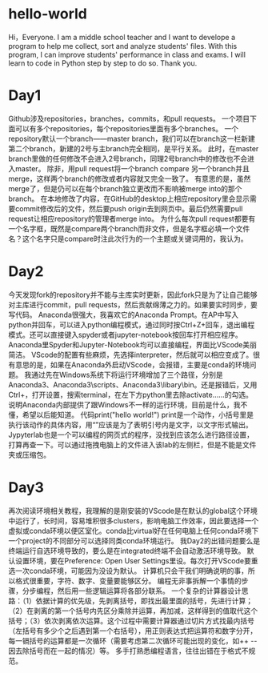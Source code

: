 # hello-world

Hi，Everyone. I am a middle school teacher and I want to develope a program to help me collect, sort and analyze students' files. With this program, I can improve students' performance in class and exams. I will learn to code in Python step by step to do so. Thank you.

# Day1
Github涉及repositories，branches，commits，和pull requests。
一个项目下面可以有多个repositories，每个repositories里面有多个branches。
一个repository默认一个branch——master branch，我们可以在branch这一栏新建第二个branch，新建的2号与主branch完全相同，是平行关系。
此时，在master branch里做的任何修改不会进入2号branch，同理2号branch中的修改也不会进入master。
除非，用pull request将一个branch compare 另一个branch并且merge，这样两个branch的修改或者内容就又完全一致了。
有意思的是，虽然merge了，但是仍可以在每个branch独立更改而不影响被merge into的那个branch。
在本地修改了内容，在GitHub的desktop上相应repository里会显示需要commit修改后的文件，然后要push origin去到网页中。最后仍然需要pull request让相应repository的管理者merge into。
为什么每次pull request都要有一个名字框，既然是compare两个branch而非文件，但是名字框必填一个文件名？这个名字只是compare时注此次行为的一个主题或关键词用的，我认为。
# Day2
今天发现fork的repository并不能与主库实时更新，因此fork只是为了让自己能够对主库进行commit，pull requests，然后贡献绵薄之力的。如果要实时同步，要写代码。
Anaconda很强大，我喜欢它的Anaconda Prompt。在AP中写入python并回车，可以进入python编程模式，通过同时按Ctrl+Z+回车，退出编程模式。还可以直接键入spyder或者jupyter-notebook按回车打开相应程序。
Anaconda里Spyder和Jupyter-Notebook均可以直接编程，界面比VScode美丽简洁。
VScode的配置有些麻烦，先选择interpreter，然后就可以相应变成了。很有意思的是，如果在Anaconda外启动VScode，会报错，主要是conda的环境问题。
我通过先在Windows系统下将运行环境增加了三个路径，分别是Anaconda3、Anaconda3\scripts、Anaconda3\libary\bin。还是报错后，又用Ctrl+，打开设置，搜索terminal，在左下方python里去除activate……的勾选。
说明Anaconda内部提供了跟Windows不一样的运行环境，目前是什么，我不懂，希望以后能知道。
代码print("hello world!") print是一个动作，小括号里是执行该动作的具体内容，用“”应该是为了表明引号内是文字，以文字形式输出。
Jypyterlab也是一个可以编程的网页式的程序，没找到应该怎么进行路径设置，打算再查一下。可以通过拖拽电脑上的文件进入该lab的左侧栏，但是不能是文件夹或压缩包。
# Day3
再次阅读环境相关教程，我理解的是刚安装的VScode是在默认的global这个环境中运行了，长时间，容易堆积很多clusters，影响电脑工作效率，因此要选择一个虚拟或conda环境以便区室化。conda比virtual好在任何电脑上任何conda环境下一个project的不同部分可以选择同类conda环境运行。
我Day2的出错问题要么是终端运行自选环境导致的，要么是在integrated终端不会自动激活环境导致。
默认设置环境，要在Preference: Open User Settings里设。每次打开VScode要重选一次conda环境，可能因为没设为默认。
计算机只会干我们明确说明的事，所以格式很重要，字符、数字、变量要能够区分。
编程无非事拆解一个事情的步骤，分步编程，然后用一些逻辑运算将各部分联系。
一个复杂的计算器设计思路：（1）依据计算的优先级，先剥离括号，即找出最里面的括号，先进行计算；（2）在剥离的第一个括号内先区分乘除并运算，再加减，这样得到的值取代这个括号；（3）依次剥离依次运算。这个过程中需要计算器通过切片方式找最内括号（左括号有多少个之后遇到第一个右括号），用正则表达式把运算符和数字分开，每一镉括号的运算都是一次循环（需要考虑第二次循环可能出现的变化，如++ --因去除括号而在一起的情况）等。
多手打熟悉编程语言，往往出错在于格式不规范。
